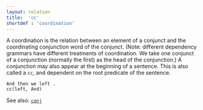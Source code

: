 ```yaml
---
layout: relation
title:  'cc'
shortdef : 'coordination'
---
```


A coordination is the relation between an element of a conjunct and the coordinating conjunction word of the conjunct.  (Note: different dependency grammars have different treatments of coordination.  We take one conjunct of a conjunction (normally the first) as the head of the conjunction.) A conjunction may also appear at the beginning of a sentence.  This is also called a `cc`, and dependent on the root predicate of the sentence. 

~~~ sdparse
And then we left .
cc(left, And)
~~~

See also: [`conj`](conj.html)
